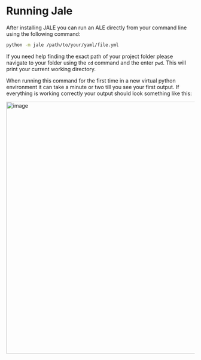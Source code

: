 # Running Jale

After installing JALE you can run an ALE directly from your command line using the following command:

```bash
python -m jale /path/to/your/yaml/file.yml
```

If you need help finding the exact path of your project folder please navigate to your folder using the `cd` command and the enter `pwd`. This will print your current working directory. 

When running this command for the first time in a new virtual python environment it can take a minute or two till you see your first output.
If everything is working correctly your output should look something like this:

<img width="674" alt="image" src="https://github.com/user-attachments/assets/ac0f9f0b-12d3-4cbe-91bc-28649286fb5f">
  
